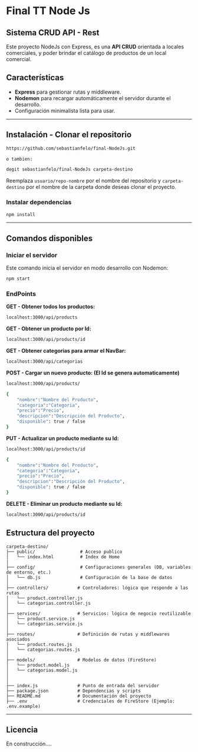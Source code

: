 # Final TT Node Js 

## Sistema CRUD API - Rest

Este proyecto NodeJs con Express, es una **API CRUD** orientada a locales comerciales, y poder brindar el catálogo de productos de un local comercial.


## Características

- **Express** para gestionar rutas y middleware.
- **Nodemon** para recargar automáticamente el servidor durante el desarrollo.
- Configuración minimalista lista para usar.

---

## Instalación - Clonar el repositorio

```bash
https://github.com/sebastianfelo/final-NodeJs.git

o tambien:

degit sebastianfelo/final-NodeJs carpeta-destino
```

Reemplaza `usuario/repo-nombre` por el nombre del repositorio y `carpeta-destino` por el nombre de la carpeta donde deseas clonar el proyecto.

### Instalar dependencias

```bash
npm install
```

---

## Comandos disponibles

### Iniciar el servidor

Este comando inicia el servidor en modo desarrollo con Nodemon:

```bash
npm start
```

### EndPoints

**GET - Obtener todos los productos:**

```bash
localhost:3000/api/products
```

**GET - Obtener un producto por Id:**

```bash
localhost:3000/api/products/id
```

**GET - Obtener categorias para armar el NavBar:**

```bash
localhost:3000/api/categorias
```

**POST - Cargar un nuevo producto: (El Id se genera automaticamente)**

```bash
localhost:3000/api/products/

{
    "nombre":"Nombre del Producto",
    "categoria":"Categoria",
    "precio":"Precio",
    "descripcion":"Descripción del Producto",
    "disponible": true / false
}
```

**PUT - Actualizar un producto mediante su Id:**

```bash
localhost:3000/api/products/id

{
    "nombre":"Nombre del Producto",
    "categoria":"Categoria",
    "precio":"Precio",
    "descripcion":"Descripción del Producto",
    "disponible": true / false
}
```

**DELETE - Eliminar un producto mediante su Id:**

```bash
localhost:3000/api/products/id
```




## Estructura del proyecto
``` plaintext
carpeta-destino/
├── public/                 # Acceso publico
│   └── index.html          # Index de Home
|
├── config/                 # Configuraciones generales (DB, variables de entorno, etc.)
│   └── db.js               # Configuración de la base de datos
│
├── controllers/           # Controladores: lógica que responde a las rutas
│   └── product.controller.js
│   └── categorias.controller.js
│
├── services/              # Servicios: lógica de negocio reutilizable
│   └── product.service.js
│   └── categorias.service.js
│
├── routes/                # Definición de rutas y middlewares asociados
│   └── product.routes.js
│   └── categorias.routes.js
│
├── models/                # Modelos de datos (FireStore)
│   └── product.model.js
│   └── categorias.model.js
│
│
├── index.js               # Punto de entrada del servidor
├── package.json           # Dependencias y scripts
├── README.md              # Documentación del proyecto
├── .env                   # Credenciales de FireStore (Ejemplo: .env.example)

```
---

## Licencia

En construcción....
